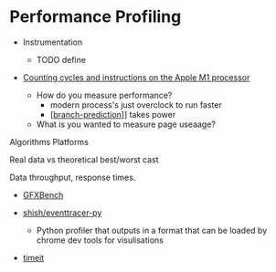 Performance Profiling
=====================

* Instrumentation
    * TODO define

* [Counting cycles and instructions on the Apple M1 processor](https://lemire.me/blog/2021/03/24/counting-cycles-and-instructions-on-the-apple-m1-processor/)
    * How do you measure performance?
        * modern process's just overclock to run faster
        * [[branch-prediction]]] takes power
    * What is you wanted to measure page useaage?


Algorithms
Platforms

Real data vs theoretical best/worst cast

Data throughput, response times.

* [GFXBench](https://gfxbench.com/result.jsp)

* [shish/eventtracer-py](https://github.com/shish/eventtracer-py)
    * Python profiler that outputs in a format that can be loaded by chrome dev tools for visulisations
* [timeit](https://docs.python.org/3/library/timeit.html)

[//begin]: # "Autogenerated link references for markdown compatibility"
[branch-prediction]: branch-prediction.md "Branch Prediction"
[//end]: # "Autogenerated link references"